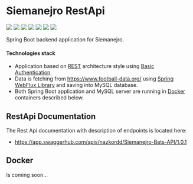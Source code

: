 # Siemanejro RestApi

[![](https://img.shields.io/badge/Spring_Boot-2.3.0-yellowgreen)](https://spring.io/projects/spring-boot)
[![](https://img.shields.io/badge/Maven-4.0.0-green)](https://maven.apache.org)
[![](https://img.shields.io/badge/Webflux-2.3.0-red)](https://docs.spring.io/spring-framework/docs/5.0.0.BUILD-SNAPSHOT/spring-framework-reference/html/web-reactive.html)
[![](https://img.shields.io/badge/Google_Api_Client-1.30.8-blue)](https://developers.google.com/api-client-library/java)
[![](https://img.shields.io/badge/Spring_Security_OAuth2-2.3.6-orange)](https://docs.spring.io/spring-security-oauth2-boot/docs/current/reference/html5/)
[![](https://img.shields.io/badge/SpringDoc_OpenApi_Ui-1.2.32-lightgrey)](https://github.com/springdoc/springdoc-openapi)
[![](https://img.shields.io/badge/Javax%20Persistence%20Api-2.2-yellowgreen)](https://docs.oracle.com/javaee/7/api/javax/persistence/package-summary.html)

Spring Boot backend application for Siemanejro. 

#### Technologies stack

- Application based on [REST](https://restfulapi.net/) architecture style using [Basic Authentication](https://en.wikipedia.org/wiki/Basic_access_authentication). 
- Data is fetching from https://www.football-data.org/ using [Spring WebFlux Library](https://docs.spring.io/spring/docs/current/spring-framework-reference/web-reactive.html) and saving into MySQL database.
- Both Spring Boot application and MySQL server are running in [Docker](https://www.docker.com/) containers described below.

## RestApi Documentation

The Rest Api documentation with description of endpoints is located here:<br>
* https://app.swaggerhub.com/apis/nazkordd/Siemanejro-Bets-API/1.0.1

## Docker

Is coming soon...
